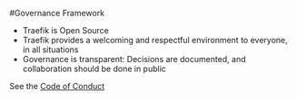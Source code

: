#Governance Framework

- Traefik is Open Source
- Traefik provides a welcoming and respectful environment to everyone, in all situations
- Governance is transparent: Decisions are documented, and collaboration should be done in public

See the [Code of Conduct](https://github.com/traefik/traefik/blob/master/CODE_OF_CONDUCT.md)
